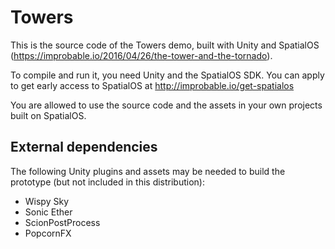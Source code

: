 # Towers

This is the source code of the Towers demo, built with Unity and SpatialOS (https://improbable.io/2016/04/26/the-tower-and-the-tornado).

To compile and run it, you need Unity and the SpatialOS SDK. You can apply to get early access to SpatialOS at http://improbable.io/get-spatialos

You are allowed to use the source code and the assets in your own projects built on SpatialOS.

## External dependencies

The following Unity plugins and assets may be needed to build the prototype (but not included in this distribution):

* Wispy Sky
* Sonic Ether
* ScionPostProcess
* PopcornFX